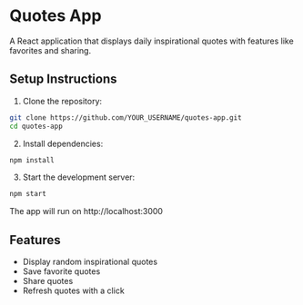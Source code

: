 # Quotes App

A React application that displays daily inspirational quotes with features like favorites and sharing.

## Setup Instructions

1. Clone the repository:
```bash
git clone https://github.com/YOUR_USERNAME/quotes-app.git
cd quotes-app
```

2. Install dependencies:
```bash
npm install
```

3. Start the development server:
```bash
npm start
```

The app will run on http://localhost:3000

## Features
- Display random inspirational quotes
- Save favorite quotes
- Share quotes
- Refresh quotes with a click
